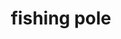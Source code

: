 ---
layout: activities
title: fishing pole
emoji: fishing_pole
permalink: 🎣.html
image: assets/img/3moji/fishing_pole.png
---